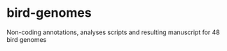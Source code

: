 bird-genomes
============

Non-coding annotations, analyses scripts and resulting manuscript for 48 bird genomes
